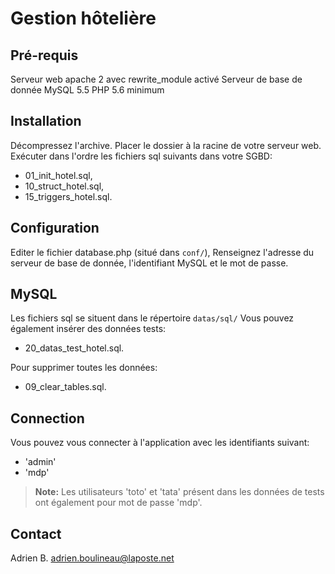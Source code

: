 Gestion hôtelière
=================

Pré-requis
----------
Serveur web apache 2 avec rewrite_module activé
Serveur de base de donnée MySQL 5.5
PHP 5.6 minimum

Installation
------------
Décompressez l'archive.
Placer le dossier à la racine de votre serveur web.
Exécuter dans l'ordre les fichiers sql suivants dans votre SGBD:

 - 01_init_hotel.sql,
 - 10_struct_hotel.sql,
 - 15_triggers_hotel.sql.

Configuration
-------------
Editer le fichier database.php (situé dans `conf/`),
Renseignez l'adresse du serveur de base de donnée, l'identifiant MySQL et le mot de passe.

MySQL
-----
Les fichiers sql se situent dans le répertoire `datas/sql/`
Vous pouvez également insérer des données tests:

 - 20_datas_test_hotel.sql.

Pour supprimer toutes les données:

 - 09_clear_tables.sql.

Connection
----------
Vous pouvez vous connecter à l'application avec les identifiants suivant:

- 'admin'
- 'mdp'

> **Note:** Les utilisateurs 'toto' et 'tata' présent dans les données de tests ont également pour mot de passe 'mdp'.

Contact
-------
Adrien B.
<adrien.boulineau@laposte.net>

